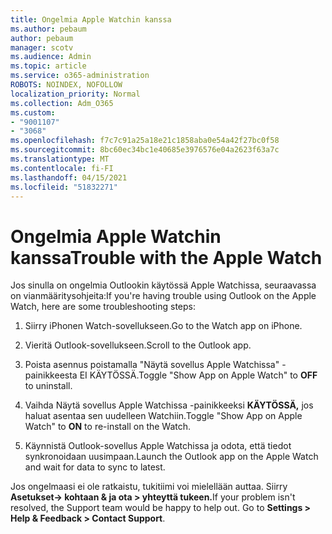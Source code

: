 ```yaml
---
title: Ongelmia Apple Watchin kanssa
ms.author: pebaum
author: pebaum
manager: scotv
ms.audience: Admin
ms.topic: article
ms.service: o365-administration
ROBOTS: NOINDEX, NOFOLLOW
localization_priority: Normal
ms.collection: Adm_O365
ms.custom:
- "9001107"
- "3068"
ms.openlocfilehash: f7c7c91a25a18e21c1858aba0e54a42f27bc0f58
ms.sourcegitcommit: 8bc60ec34bc1e40685e3976576e04a2623f63a7c
ms.translationtype: MT
ms.contentlocale: fi-FI
ms.lasthandoff: 04/15/2021
ms.locfileid: "51832271"
---
```

# <a name="trouble-with-the-apple-watch"></a><span data-ttu-id="18afc-102">Ongelmia Apple Watchin kanssa</span><span class="sxs-lookup"><span data-stu-id="18afc-102">Trouble with the Apple Watch</span></span>

<span data-ttu-id="18afc-103">Jos sinulla on ongelmia Outlookin käytössä Apple Watchissa, seuraavassa on vianmääritysohjeita:</span><span class="sxs-lookup"><span data-stu-id="18afc-103">If you're having trouble using Outlook on the Apple Watch, here are some troubleshooting steps:</span></span> 

1. <span data-ttu-id="18afc-104">Siirry iPhonen Watch-sovellukseen.</span><span class="sxs-lookup"><span data-stu-id="18afc-104">Go to the Watch app on iPhone.</span></span>

2. <span data-ttu-id="18afc-105">Vieritä Outlook-sovellukseen.</span><span class="sxs-lookup"><span data-stu-id="18afc-105">Scroll to the Outlook app.</span></span>

3. <span data-ttu-id="18afc-106">Poista asennus poistamalla "Näytä sovellus  Apple Watchissa" -painikkeesta EI KÄYTÖSSÄ.</span><span class="sxs-lookup"><span data-stu-id="18afc-106">Toggle "Show App on Apple Watch" to **OFF** to uninstall.</span></span>

4. <span data-ttu-id="18afc-107">Vaihda Näytä sovellus Apple Watchissa -painikkeeksi **KÄYTÖSSÄ,** jos haluat asentaa sen uudelleen Watchiin.</span><span class="sxs-lookup"><span data-stu-id="18afc-107">Toggle "Show App on Apple Watch" to **ON** to re-install on the Watch.</span></span>

5. <span data-ttu-id="18afc-108">Käynnistä Outlook-sovellus Apple Watchissa ja odota, että tiedot synkronoidaan uusimpaan.</span><span class="sxs-lookup"><span data-stu-id="18afc-108">Launch the Outlook app on the Apple Watch and wait for data to sync to latest.</span></span> 

<span data-ttu-id="18afc-109">Jos ongelmaasi ei ole ratkaistu, tukitiimi voi mielellään auttaa. Siirry **Asetukset-> kohtaan & ja ota > yhteyttä tukeen.**</span><span class="sxs-lookup"><span data-stu-id="18afc-109">If your problem isn't resolved, the Support team would be happy to help out. Go to **Settings > Help & Feedback > Contact Support**.</span></span> 